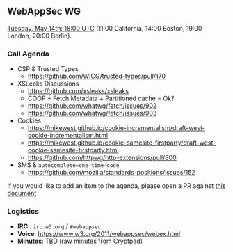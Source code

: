 ## WebAppSec WG

[Tuesday, May 14th: 18:00 UTC](https://www.timeanddate.com/worldclock/fixedtime.html?iso=20190514T1800) (11:00 California, 14:00 Boston, 19:00 London, 20:00 Berlin).

### Call Agenda

*   CSP & Trusted Types
    *   https://github.com/WICG/trusted-types/pull/170
*   XSLeaks Discussions
    *   https://github.com/xsleaks/xsleaks
    *   COOP + Fetch Metadata + Partitioned cache = Ok?
    *   https://github.com/whatwg/fetch/issues/902
    *   https://github.com/whatwg/fetch/issues/903
*   Cookies
    *   https://mikewest.github.io/cookie-incrementalism/draft-west-cookie-incrementalism.html
    *   https://mikewest.github.io/cookie-samesite-firstparty/draft-west-cookie-samesite-firstparty.html
    *   https://github.com/httpwg/http-extensions/pull/800
*   SMS & `autocomplete=one-time-code`
    *   https://github.com/mozilla/standards-positions/issues/152

If you would like to add an item to the agenda, please open a PR against [this document](https://github.com/w3c/webappsec/blob/master/meetings/2019/2019-05-14.agenda.md)

### Logistics

*   **IRC** : `irc.w3.org` / `#webappsec`
*   **Voice**: <https://www.w3.org/2011/webappsec/webex.html>
*   **Minutes**: TBD ([raw minutes from Cryptpad](https://cryptpad.w3ctag.org/code/#/2/code/edit/wTvZvs498WhU9xY1Bb8vM+3H/))
